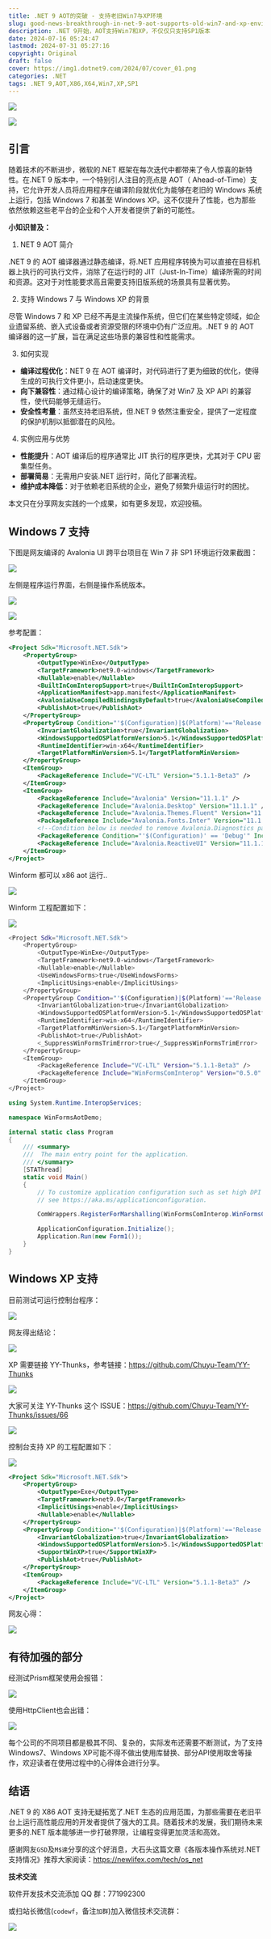 ```yaml
---
title: .NET 9 AOT的突破 - 支持老旧Win7与XP环境
slug: good-news-breakthrough-in-net-9-aot-supports-old-win7-and-xp-environments
description: .NET 9开始，AOT支持Win7和XP，不仅仅只支持SP1版本
date: 2024-07-16 05:24:47
lastmod: 2024-07-31 05:27:16
copyright: Original
draft: false
cover: https://img1.dotnet9.com/2024/07/cover_01.png
categories: .NET
tags: .NET 9,AOT,X86,X64,Win7,XP,SP1
---
```


![](https://img1.dotnet9.com/2024/07/0701.png)

![](https://img1.dotnet9.com/2024/07/0709.png)

## 引言

随着技术的不断进步，微软的.NET 框架在每次迭代中都带来了令人惊喜的新特性。在.NET 9 版本中，一个特别引人注目的亮点是  AOT（ Ahead-of-Time）支持，它允许开发人员将应用程序在编译阶段就优化为能够在老旧的 Windows 系统上运行，包括 Windows 7 和甚至 Windows XP。这不仅提升了性能，也为那些依然依赖这些老平台的企业和个人开发者提供了新的可能性。

**小知识普及：**

1. NET 9 AOT 简介

.NET 9 的 AOT 编译器通过静态编译，将.NET 应用程序转换为可以直接在目标机器上执行的可执行文件，消除了在运行时的 JIT（Just-In-Time）编译所需的时间和资源。这对于对性能要求高且需要支持旧版系统的场景具有显著优势。

2. 支持 Windows 7 与 Windows XP 的背景

尽管 Windows 7 和 XP 已经不再是主流操作系统，但它们在某些特定领域，如企业遗留系统、嵌入式设备或者资源受限的环境中仍有广泛应用。.NET 9 的 AOT 编译器的这一扩展，旨在满足这些场景的兼容性和性能需求。

3. 如何实现

- **编译过程优化**：NET 9 在 AOT 编译时，对代码进行了更为细致的优化，使得生成的可执行文件更小，启动速度更快。
- **向下兼容性**：通过精心设计的编译策略，确保了对 Win7 及 XP API 的兼容性，使代码能够无缝运行。
- **安全性考量**：虽然支持老旧系统，但.NET 9 依然注重安全，提供了一定程度的保护机制以抵御潜在的风险。

4. 实例应用与优势

- **性能提升**：AOT 编译后的程序通常比 JIT 执行的程序更快，尤其对于 CPU 密集型任务。
- **部署简易**：无需用户安装.NET 运行时，简化了部署流程。
- **维护成本降低**：对于依赖老旧系统的企业，避免了频繁升级运行时的困扰。

本文只在分享网友实践的一个成果，如有更多发现，欢迎投稿。

## Windows 7 支持

下图是网友编译的 Avalonia UI 跨平台项目在 Win 7 非 SP1 环境运行效果截图：

![](https://img1.dotnet9.com/2024/07/0702.png)

左侧是程序运行界面，右侧是操作系统版本。

![](https://img1.dotnet9.com/2024/07/0705.png)

![](https://img1.dotnet9.com/2024/07/0706.png)

参考配置：

```xml
<Project Sdk="Microsoft.NET.Sdk">
	<PropertyGroup>
		<OutputType>WinExe</OutputType>
		<TargetFramework>net9.0-windows</TargetFramework>
		<Nullable>enable</Nullable>
		<BuiltInComInteropSupport>true</BuiltInComInteropSupport>
		<ApplicationManifest>app.manifest</ApplicationManifest>
		<AvaloniaUseCompiledBindingsByDefault>true</AvaloniaUseCompiledBindingsByDefault>
		<PublishAot>true</PublishAot>
	</PropertyGroup>
	<PropertyGroup Condition="'$(Configuration)|$(Platform)'=='Release|AnyCPU'">
		<InvariantGlobalization>true</InvariantGlobalization>
		<WindowsSupportedOSPlatformVersion>5.1</WindowsSupportedOSPlatformVersion>
		<RuntimeIdentifier>win-x64</RuntimeIdentifier>
		<TargetPlatformMinVersion>5.1</TargetPlatformMinVersion>
	</PropertyGroup>
	<ItemGroup>
		<PackageReference Include="VC-LTL" Version="5.1.1-Beta3" />
	</ItemGroup>
	<ItemGroup>
		<PackageReference Include="Avalonia" Version="11.1.1" />
		<PackageReference Include="Avalonia.Desktop" Version="11.1.1" />
		<PackageReference Include="Avalonia.Themes.Fluent" Version="11.1.1" />
		<PackageReference Include="Avalonia.Fonts.Inter" Version="11.1.1" />
		<!--Condition below is needed to remove Avalonia.Diagnostics package from build output in Release configuration.-->
		<PackageReference Condition="'$(Configuration)' == 'Debug'" Include="Avalonia.Diagnostics" Version="11.1.1" />
		<PackageReference Include="Avalonia.ReactiveUI" Version="11.1.1" />
	</ItemGroup>
</Project>
```

Winform 都可以 x86 aot 运行..

![](https://img1.dotnet9.com/2024/07/0707.png)

Winform 工程配置如下：

![](https://img1.dotnet9.com/2024/07/0710.png)

```bash
<Project Sdk="Microsoft.NET.Sdk">
	<PropertyGroup>
		<OutputType>WinExe</OutputType>
		<TargetFramework>net9.0-windows</TargetFramework>
		<Nullable>enable</Nullable>
		<UseWindowsForms>true</UseWindowsForms>
		<ImplicitUsings>enable</ImplicitUsings>
	</PropertyGroup>
	<PropertyGroup Condition="'$(Configuration)|$(Platform)'=='Release|AnyCPU'">
		<InvariantGlobalization>true</InvariantGlobalization>
		<WindowsSupportedOSPlatformVersion>5.1</WindowsSupportedOSPlatformVersion>
		<RuntimeIdentifier>win-x64</RuntimeIdentifier>
		<TargetPlatformMinVersion>5.1</TargetPlatformMinVersion>
		<PublishAot>true</PublishAot>
		<_SuppressWinFormsTrimError>true</_SuppressWinFormsTrimError>
	</PropertyGroup>
	<ItemGroup>
		<PackageReference Include="VC-LTL" Version="5.1.1-Beta3" />
		<PackageReference Include="WinFormsComInterop" Version="0.5.0" />
	</ItemGroup>
</Project>
```

```csharp
using System.Runtime.InteropServices;

namespace WinFormsAotDemo;

internal static class Program
{
    /// <summary>
    ///  The main entry point for the application.
    /// </summary>
    [STAThread]
    static void Main()
    {
        // To customize application configuration such as set high DPI settings or default font,
        // see https://aka.ms/applicationconfiguration.

        ComWrappers.RegisterForMarshalling(WinFormsComInterop.WinFormsComWrappers.Instance);

        ApplicationConfiguration.Initialize();
        Application.Run(new Form1());
    }
}
```

## Windows XP 支持

目前测试可运行控制台程序：

![](https://img1.dotnet9.com/2024/07/0703.png)

网友得出结论：

![](https://img1.dotnet9.com/2024/07/0711.png)

XP 需要链接 YY-Thunks，参考链接：https://github.com/Chuyu-Team/YY-Thunks

![](https://img1.dotnet9.com/2024/07/0704.png)

大家可关注 YY-Thunks 这个 ISSUE：https://github.com/Chuyu-Team/YY-Thunks/issues/66

![](https://img1.dotnet9.com/2024/07/0708.png)

控制台支持 XP 的工程配置如下：

![](https://img1.dotnet9.com/2024/07/0712.jpg)

```xml
<Project Sdk="Microsoft.NET.Sdk">
	<PropertyGroup>
		<OutputType>Exe</OutputType>
		<TargetFramework>net9.0</TargetFramework>
		<ImplicitUsings>enable</ImplicitUsings>
		<Nullable>enable</Nullable>
	</PropertyGroup>
	<PropertyGroup Condition="'$(Configuration)|$(Platform)'=='Release|AnyCPU'">
		<InvariantGlobalization>true</InvariantGlobalization>
		<WindowsSupportedOSPlatformVersion>5.1</WindowsSupportedOSPlatformVersion>
		<SupportWinXP>true</SupportWinXP>
		<PublishAot>true</PublishAot>
	</PropertyGroup>
	<ItemGroup>
		<PackageReference Include="VC-LTL" Version="5.1.1-Beta3" />
	</ItemGroup>
</Project>
```

网友心得：

![](https://img1.dotnet9.com/2024/07/0713.png)

## 有待加强的部分

经测试Prism框架使用会报错：

![](https://img1.dotnet9.com/2024/07/0714.png)

使用HttpClient也会出错：

![](https://img1.dotnet9.com/2024/07/0715.jpg)

每个公司的不同项目都是极其不同、复杂的，实际发布还需要不断测试，为了支持Windows7、Windows XP可能不得不做出使用库替换、部分API使用取舍等操作，欢迎读者在使用过程中的心得体会进行分享。

## 结语

.NET 9 的 X86 AOT 支持无疑拓宽了.NET 生态的应用范围，为那些需要在老旧平台上运行高性能应用的开发者提供了强大的工具。随着技术的发展，我们期待未来更多的.NET 版本能够进一步打破界限，让编程变得更加灵活和高效。

感谢网友`GSD`及`M$達`分享的这个好消息，大石头这篇文章《各版本操作系统对.NET 支持情况》推荐大家阅读：https://newlifex.com/tech/os_net

**技术交流**

软件开发技术交流添加 QQ 群：771992300

或扫站长微信(`codewf`，备注`加群`)加入微信技术交流群：

![](https://img1.dotnet9.com/site/wechatowner.jpg)
